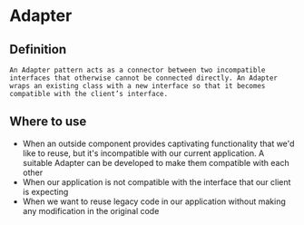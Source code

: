 # Adapter
## Definition
`An Adapter pattern acts as a connector between two incompatible interfaces that otherwise cannot be connected directly. An Adapter wraps an existing class with a new interface so that it becomes compatible with the client’s interface.`

## Where to use
- When an outside component provides captivating functionality that we'd like to reuse, but it's incompatible with our current application. A suitable Adapter can be developed to make them compatible with each other
- When our application is not compatible with the interface that our client is expecting
- When we want to reuse legacy code in our application without making any modification in the original code